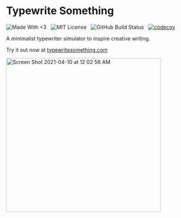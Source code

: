 # Typewrite Something

![Made With <3](http://img.shields.io/badge/madewith-<3-red.svg?style=flat)
&nbsp;
![MIT License](http://img.shields.io/badge/license-MIT-lightgrey.svg)
&nbsp;
![GitHub Build Status](https://github.com/bozdoz/typewritesomething/actions/workflows/test-workflow.yml/badge.svg?branch=master)
&nbsp;
[![codecov](https://codecov.io/gh/bozdoz/typewritesomething/branch/staging/graph/badge.svg?token=5QGFIHRGBG)](https://codecov.io/gh/bozdoz/typewritesomething)
&nbsp;

A minimalist typewriter simulator to inspire creative writing.

Try it out now at [typewritesomething.com](typewritesomething.com)

<img width="419" alt="Screen Shot 2021-04-10 at 12 02 56 AM" src="https://user-images.githubusercontent.com/1410985/114257815-ca1e6380-9998-11eb-8626-fb561da639f6.png">
